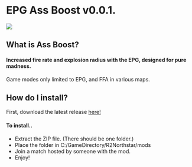 # 								     EPG Ass Boost v0.0.1.



   ![](https://raw.githubusercontent.com/poet5/EPGAssBlast/main/icon.png)

## What is Ass Boost?

#### Increased fire rate and explosion radius with the EPG, designed for pure madness.

Game modes only limited to EPG, and FFA in various maps.



## How do I install?



First, download the latest release [here!](https://github.com/poet5/EPGAssBlast/releases/download/0.0.1/EPGAssBlast.Trinity.zip)



#### To install..

- Extract the ZIP file. (There should be one folder.)
- Place the folder in C:/GameDirectory/R2Northstar/mods
- Join a match hosted by someone with the mod.
- Enjoy!


